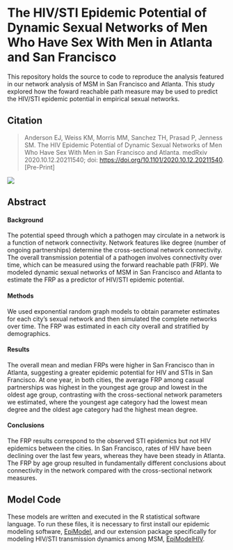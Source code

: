 # The HIV/STI Epidemic Potential of Dynamic Sexual Networks of Men Who Have Sex With Men in Atlanta and San Francisco
This repository holds the source to code to reproduce the analysis featured in our network analysis of MSM in San Francisco and Atlanta. This study explored how the foward reachable path measure may be used to predict the HIV/STI epidemic potential in empirical sexual networks.

## Citation
> Anderson EJ, Weiss KM, Morris MM, Sanchez TH, Prasad P, Jenness SM. The HIV Epidemic Potential of Dynamic Sexual Networks of Men Who Have Sex With Men in San Francisco and Atlanta. medRxiv 2020.10.12.20211540; doi: https://doi.org/10.1101/2020.10.12.20211540. [Pre-Print]

<img src="https://github.com/EpiModel/NetAnalysis/raw/master/figures/Figure1.jpg">

## Abstract

#### Background
The potential speed through which a pathogen may circulate in a network is a function of network connectivity. Network features like degree (number of ongoing partnerships) determine the cross-sectional network connectivity. The overall transmission potential of a pathogen involves connectivity over time, which can be measured using the forward reachable path (FRP). We modeled dynamic sexual networks of MSM in San Francisco and Atlanta to estimate the FRP as a predictor of HIV/STI epidemic potential.

#### Methods
We used exponential random graph models to obtain parameter estimates for each city’s sexual network and then simulated the complete networks over time. The FRP was estimated in each city overall and stratified by demographics.

#### Results
The overall mean and median FRPs were higher in San Francisco than in Atlanta, suggesting a greater epidemic potential for HIV and STIs in San Francisco. At one year, in both cities, the average FRP among casual partnerships was highest in the youngest age group and lowest in the oldest age group, contrasting with the cross-sectional network parameters we estimated, where the youngest age category had the lowest mean degree and the oldest age category had the highest mean degree.

#### Conclusions
The FRP results correspond to the observed STI epidemics but not HIV epidemics between the cities. In San Francisco, rates of HIV have been declining over the last few years, whereas they have been steady in Atlanta. The FRP by age group resulted in fundamentally different conclusions about connectivity in the network compared with the cross-sectional network measures.

## Model Code
These models are written and executed in the R statistical software language. To run these files, it is necessary to first install our epidemic modeling software, [EpiModel](http://epimodel.org/), and our extension package specifically for modeling HIV/STI transmission dynamics among MSM, [EpiModelHIV](http://github.com/statnet/EpiModelHIV). 
